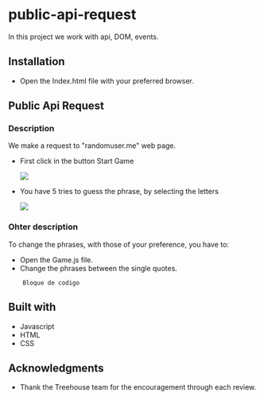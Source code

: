 # public-api-request

In this project we work with api, DOM, events.

## Installation

-   Open the Index.html file with your preferred browser.

## **Public Api Request**

### Description

We make a request to "randomuser.me" web page.

-   First click in the button Start Game

    ![](/images/startGame.png)

-   You have 5 tries to guess the phrase, by selecting the letters

    ![](/images/guessPhrase.png)

### Ohter description

To change the phrases, with those of your preference, you have to:

-   Open the Game.js file.
-   Change the phrases between the single quotes.

```
    Bloque de codigo
```

## Built with

-   Javascript
-   HTML
-   CSS

## Acknowledgments

-   Thank the Treehouse team for the encouragement through each review.
